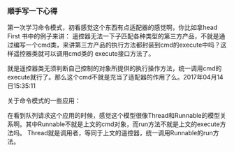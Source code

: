 ### 顺手写一下心得
第一次学习命令模式，初看感觉这个东西有点适配器的感觉啊，你比如拿head First 书中的例子来讲：
遥控器无法一下子匹配各种类型的第三方产品，不就是通过编写一个cmd类，来讲第三方产品的执行方法都封装到cmd的execute中吗？这样遥控器类就可以调用cmd类的
execute接口方法了。

就是遥控器类无须判断自己控制的对象所提供的执行操作方法，统一调用cmd的execute就行了。那么这个cmd不就是充当了适配器的作用了么。2017年04月14日15:35:11

关于命令模式的一些应用：

在看到队列请求这个应用的时候，感觉这个模型很像Thread和Runnable的模型关系啊。其中Runnable不就是上文的cmd对象，而run方法不就是上文的execute方法吗。
Thread就是调用者，等同于上文的遥控器，统一调用Runnable的run方法。